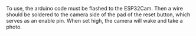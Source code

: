 To use, the arduino code must be flashed to the ESP32Cam. Then a wire should be soldered to the camera side of the pad of the reset button, which serves as an enable pin. When set high, the camera will wake and take a photo.
